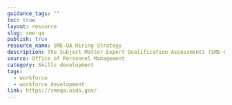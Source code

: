 ```yaml
---
guidance_tags: ""
toc: true
layout: resource
slug: sme-qa
publish: true
resource_name: SME-QA Hiring Strategy
description: The Subject Matter Expert Qualification Assessments (SME-QA) process introduces subject matter experts (SMEs), in partnership with HR specialists as guides, to create and conduct job related assessments before an applicant is considered qualified. HR specialists protect merit principles and ensure the integrity of the process. This stragtegy includes Data Science role examples.
source: Office of Personnel Management
category: Skills development
tags:
  - workforce
  - workforce development
link: https://smeqa.usds.gov/
---
```

